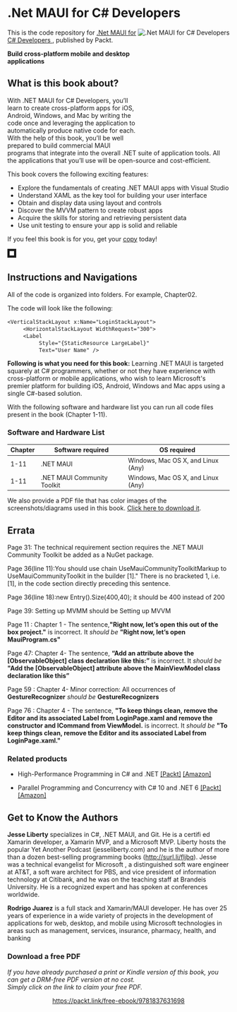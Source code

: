 # .Net MAUI for C# Developers 

<a href="https://www.packtpub.com/product/net-maui-for-c-developers/9781837631698?utm_source=github&utm_medium=repository&utm_campaign="><img src="https://content.packt.com/B19723/cover_image_small.jpg" alt=".Net MAUI for C# Developers " height="256px" align="right"></a>

This is the code repository for [.Net MAUI for C# Developers ](https://www.packtpub.com/product/net-maui-for-c-developers/9781837631698?utm_source=github&utm_medium=repository&utm_campaign=), published by Packt.

**Build cross-platform mobile and desktop applications**

## What is this book about?
With .NET MAUI for C# Developers, you’ll learn to create cross-platform apps for iOS, Android, Windows, and Mac by writing the code once and leveraging the application to automatically produce native code for each. With the help of this book, you’ll be well prepared to build commercial MAUI programs that integrate into the overall .NET suite of application tools. All the applications that you’ll use will be open-source and cost-efficient.

This book covers the following exciting features:
* Explore the fundamentals of creating .NET MAUI apps with Visual Studio
* Understand XAML as the key tool for building your user interface
* Obtain and display data using layout and controls
* Discover the MVVM pattern to create robust apps
* Acquire the skills for storing and retrieving persistent data
* Use unit testing to ensure your app is solid and reliable

If you feel this book is for you, get your [copy](https://www.amazon.com/dp/1837631697) today!

<a href="https://www.packtpub.com/?utm_source=github&utm_medium=banner&utm_campaign=GitHubBanner"><img src="https://raw.githubusercontent.com/PacktPublishing/GitHub/master/GitHub.png" 
alt="https://www.packtpub.com/" border="5" /></a>

## Instructions and Navigations
All of the code is organized into folders. For example, Chapter02.

The code will look like the following:
```
<VerticalStackLayout x:Name="LoginStackLayout">
     <HorizontalStackLayout WidthRequest="300">
     <Label
          Style="{StaticResource LargeLabel}"
          Text="User Name" />
```

**Following is what you need for this book:**
Learning .NET MAUI is targeted squarely at C# programmers, whether or not they have experience with cross-platform or mobile applications, who wish to learn Microsoft's premier platform for building iOS, Android, Windows and Mac apps using a single C#-based solution.

With the following software and hardware list you can run all code files present in the book (Chapter 1-11).
### Software and Hardware List
| Chapter | Software required | OS required |
| -------- | ------------------------------------ | ----------------------------------- |
| 1-11 | .NET MAUI | Windows, Mac OS X, and Linux (Any) |
| 1-11 | .NET MAUI Community Toolkit | Windows, Mac OS X, and Linux (Any) |


We also provide a PDF file that has color images of the screenshots/diagrams used in this book. [Click here to download it](https://packt.link/z75ye).

## Errata

Page 31: The technical requirement section requires the .NET MAUI Community Toolkit be added as a NuGet package.

Page 36(line 11):You should use chain UseMauiCommunityToolkitMarkup to UseMauiCommunityToolkit in the builder [1]."
There is no bracketed 1, i.e. [1], in the code section directly preceding this sentence.

Page 36(line 18):new Entry().Size(400,40); it should be 400 instead of 200

Page 39: Setting up MVMM should be Setting up MVVM

Page 11 : Chapter 1 - The sentence,**"Right now, let’s open this out of the box project."** is incorrect. It _should be_ **"Right now, let’s open MauiProgram.cs"**

Page 47: Chapter 4- The sentence, **“Add an attribute above the [ObservableObject] class declaration like this:”** is incorrect. It _should be_ **"Add the [ObservableObject] attribute above the MainViewModel class declaration like this”**

Page 59 : Chapter 4- Minor correction: All occurrences of **GestureRecognizer** _should be_ **GestureRecognizers**

Page 76 : Chapter 4 - The sentence, **"To keep things clean, remove the Editor and its associated Label from LoginPage.xaml and remove the constructor and ICommand from ViewModel.** is incorrect. It _should be_ **"To keep things clean, remove the Editor and its associated Label from LoginPage.xaml."** 

### Related products
* High-Performance Programming in C# and .NET  [[Packt]](https://www.packtpub.com/product/high-performance-programming-in-c-and-net/9781800564718?utm_source=github&utm_medium=repository&utm_campaign=) [[Amazon]](https://www.amazon.com/dp/1800564716)

* Parallel Programming and Concurrency with C# 10 and .NET 6  [[Packt]](https://www.packtpub.com/product/parallel-programming-and-concurrency-with-c-10-and-net-6/9781803243672?_ga=2.153142456.1287344892.1663686483-846744100.1661956291&utm_source=github&utm_medium=repository&utm_campaign=) [[Amazon]](https://www.amazon.com/dp/1803243678)


## Get to Know the Authors
**Jesse Liberty**
specializes in C#, .NET MAUI, and Git. He is a certifi ed Xamarin developer, a Xamarin
MVP, and a Microsoft MVP.
Liberty hosts the popular Yet Another Podcast (jesseliberty.com) and he is the author of more
than a dozen best-selling programming books (http://surl.li/fljbq).
Jesse was a technical evangelist for Microsoft , a distinguished soft ware engineer at AT&T, a soft ware
architect for PBS, and vice president of information technology at Citibank, and he was on the teaching
staff at Brandeis University.
He is a recognized expert and has spoken at conferences worldwide.

**Rodrigo Juarez**
 is a full stack and Xamarin/MAUI developer. He has over 25 years of experience in a
wide variety of projects in the development of applications for web, desktop, and mobile using Microsoft
technologies in areas such as management, services, insurance, pharmacy, health, and banking




### Download a free PDF

 <i>If you have already purchased a print or Kindle version of this book, you can get a DRM-free PDF version at no cost.<br>Simply click on the link to claim your free PDF.</i>
<p align="center"> <a href="https://packt.link/free-ebook/9781837631698">https://packt.link/free-ebook/9781837631698 </a> </p>
